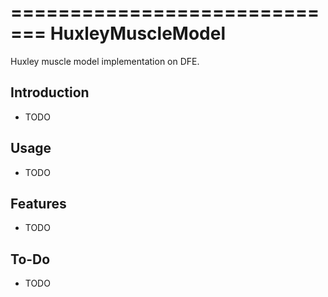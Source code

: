 =============================
HuxleyMuscleModel
=============================

Huxley muscle model implementation on DFE.


Introduction
------------

* TODO


Usage
-----

* TODO


Features
--------

* TODO


To-Do
-----

* TODO
